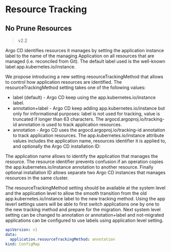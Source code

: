 # Resource Tracking

## No Prune Resources

>v2.2

Argo CD identifies resources it manages by setting the application instance label to the name of the managing Application on all resources that are managed (i.e. reconciled from Git). The default label used is the well-known label app.kubernetes.io/instance.



We propose introducing a new setting resourceTrackingMethod that allows to control how application resources are identified. The resourceTrackingMethod setting takes one of the following values:

* label (default) - Argo CD keep using the app.kubernetes.io/instance label.
* annotation+label - Argo CD keep adding app.kubernetes.io/instance but only for informational purposes: label is not used for tracking, value is truncated if longer than 63 characters. The argocd.argoproj.io/tracking-id annotation is used to track application resources.
* annotation - Argo CD uses the argocd.argoproj.io/tracking-id annotation to track application resources.
The app.kubernetes.io/instance attribute values includes the application name, resources identifier it is applied to, and optionally the Argo CD installation ID:

The application name allows to identify the application that manages the resource. The resource identifier prevents confusion if an operation copies the app.kubernetes.io/instance annotation to another resource. Finally optional installation ID allows separate two Argo CD instances that manages resources in the same cluster.

The resourceTrackingMethod setting should be available at the system level and the application level to allow the smooth transition from the old app.kubernetes.io/instance label to the new tracking method. Using the app leverl settings users will be able to first switch applications one by one to the new tracking method and prepare for the migration. Next system level setting can be changed to annotation or annotation+label and not-migrated applications can be configured to use labels using application level setting.



```yaml
apiVersion: v1
data:
  application.resourceTrackingMethod: annotation
kind: ConfigMap
```